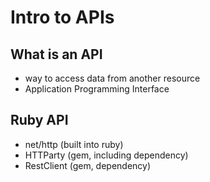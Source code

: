 # Intro to APIs

## What is an API
- way to access data from another resource
- Application Programming Interface

## Ruby API
- net/http (built into ruby)
- HTTParty (gem, including dependency)
- RestClient (gem, dependency)